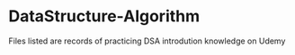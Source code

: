 # DataStructure-Algorithm

Files listed are records of practicing DSA introdution knowledge on Udemy

